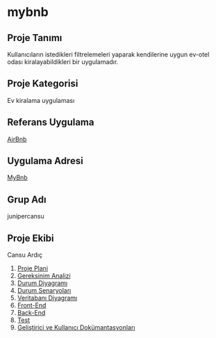 # mybnb

## Proje Tanımı
Kullanıcıların istedikleri filtrelemeleri yaparak kendilerine uygun ev-otel odası kiralayabildikleri bir uygulamadır.


## Proje Kategorisi
Ev kiralama uygulaması


## Referans Uygulama
[AirBnb](https://www.airbnb.com/)


## Uygulama Adresi

[MyBnb](https://mybnb-three.vercel.app/)


## Grup Adı

junipercansu

## Proje Ekibi

Cansu Ardıç

1. [Proje Plani](/README/ProjePlani.md)
2. [Gereksinim Analizi](/README/GereksinimAnalizi.md)
3. [Durum Diyagramı](/README/Durum.Diyagrami.md)
4. [Durum Senaryoları](/README/DurumSenaryolari.md)
5. [Veritabanı Diyagramı](/README/VeritabaniDiyagrami.md)
6. [Front-End](/README/Front-End.md)
7. [Back-End](/README/Back-End.md)
8. [Test](/README/Test.md)
9. [Geliştirici ve Kullanıcı Dokümantasyonları](/README/GelistiriciveKullaniciDokümantasyınu.md)
